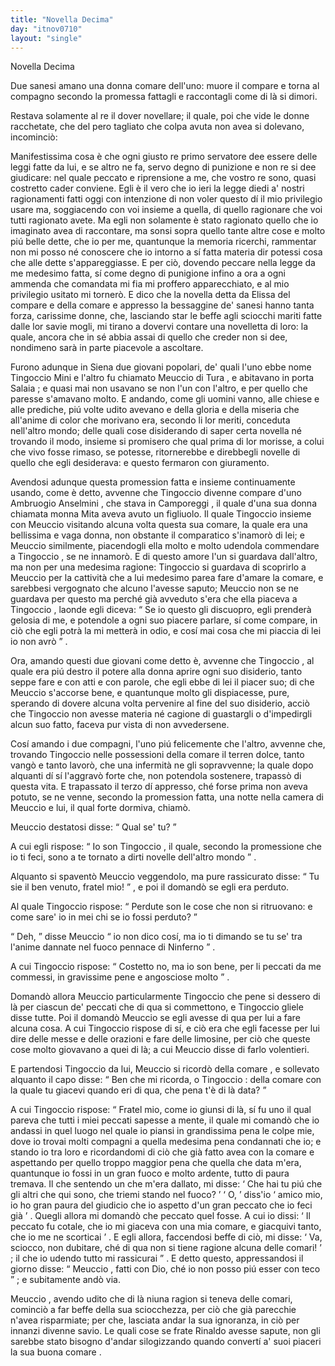 ```yaml
---
title: "Novella Decima"
day: "itnov0710"
layout: "single"
---
```

<html>
 <head>
 </head>
 <body>
  <div id="nov0710" type="novella" who="dioneo">
   <head>
    Novella Decima
   </head>
   <argument>
    <p>
     <milestone id="p07100001"/>
     Due sanesi amano una donna comare dell'uno: muore il compare e torna al compagno secondo la promessa fattagli e raccontagli come di l&agrave; si dimori.
    </p>
   </argument>
   <div3 type="commentary" who="author">
    <p>
     <milestone id="p07100002"/>
     Restava solamente al
     <name persref="dioneo" type="person">
      re
     </name>
     il dover novellare; il quale, poi che vide le donne racchetate, che del pero tagliato che colpa avuta non avea si dolevano, incominci&ograve;:
    </p>
   </div3>
   <div3 type="commentary" who="dioneo">
    <p>
     <milestone id="p07100003"/>
     Manifestissima cosa &egrave; che ogni giusto re primo servatore dee essere delle leggi fatte da lui, e se altro ne fa, servo degno di punizione e non re si dee giudicare: nel quale peccato e riprensione a me, che vostro re sono, quasi costretto cader conviene.
     <milestone id="p07100004"/>
     Egli &egrave; il vero che io ieri la legge diedi a' nostri ragionamenti fatti oggi con intenzione di non voler questo d&iacute; il mio privilegio usare ma, soggiacendo con voi insieme a quella, di quello ragionare che voi tutti ragionato avete.
     <milestone id="p07100005"/>
     Ma egli non solamente &egrave; stato ragionato quello che io imaginato avea di raccontare, ma sonsi sopra quello tante altre cose e molto pi&uacute; belle dette, che io per me, quantunque la memoria ricerchi, rammentar non mi posso n&eacute; conoscere che io intorno a s&iacute; fatta materia dir potessi cosa che alle dette s'appareggiasse.
     <milestone id="p07100006"/>
     E per ci&ograve;, dovendo peccare nella legge da me medesimo fatta, s&iacute; come degno di punigione infino a ora a ogni ammenda che comandata mi fia mi proffero apparecchiato, e al mio privilegio usitato mi torner&ograve;.
     <milestone id="p07100007"/>
     E dico che la novella detta da
     <name persref="elissa" type="person">
      Elissa
     </name>
     del compare e della comare e appresso la bessaggine de' sanesi hanno tanta forza, carissime donne, che, lasciando star le beffe agli sciocchi mariti fatte dalle lor savie mogli, mi tirano a dovervi contare una novelletta di loro: la quale, ancora che in s&eacute; abbia assai di quello che creder non si dee, nondimeno sar&agrave; in parte piacevole a ascoltare.
    </p>
   </div3>
   <p>
    <milestone id="p07100008"/>
    Furono adunque in
    <name placeref="siena" type="place">
     Siena
    </name>
    due giovani popolari, de' quali l'uno ebbe nome
    <name persref="tingocciomini" type="person">
     Tingoccio Mini
    </name>
    e l'altro fu chiamato
    <name persref="meucciotura" type="person">
     Meuccio di Tura
    </name>
    , e abitavano in
    <name placeref="portasalaia" type="place">
     porta Salaia
    </name>
    ; e quasi mai non usavano se non l'un con l'altro, e per quello che paresse s'amavano molto.
    <milestone id="p07100009"/>
    E andando, come gli uomini vanno, alle chiese e alle prediche, pi&uacute; volte udito avevano e della gloria e della miseria che all'anime di color che morivano era, secondo li lor meriti, conceduta nell'altro mondo; delle quali cose disiderando di saper certa novella n&eacute; trovando il modo, insieme si promisero che qual prima di lor morisse, a colui che vivo fosse rimaso, se potesse, ritornerebbe e direbbegli novelle di quello che egli desiderava: e questo fermaron con giuramento.
   </p>
   <p>
    <milestone id="p07100010"/>
    Avendosi adunque questa promession fatta e insieme continuamente usando, come &egrave; detto, avvenne che
    <name persref="tingocciomini" type="person">
     Tingoccio
    </name>
    divenne compare d'uno
    <name persref="ambruogioanselmini" type="person">
     Ambruogio Anselmini
    </name>
    , che stava in
    <name placeref="camporeggi" type="place">
     Camporeggi
    </name>
    , il quale d'una sua donna chiamata
    <name persref="mitaanselmini" type="person">
     monna Mita
    </name>
    aveva avuto un figliuolo.
    <milestone id="p07100011"/>
    Il quale
    <name persref="tingocciomini" type="person">
     Tingoccio
    </name>
    insieme con
    <name persref="meucciotura" type="person">
     Meuccio
    </name>
    visitando alcuna volta questa sua comare, la quale era una bellissima e vaga donna, non obstante il comparatico s'inamor&ograve; di lei; e
    <name persref="meucciotura" type="person">
     Meuccio
    </name>
    similmente, piacendogli ella molto e molto udendola commendare a
    <name persref="tingocciomini" type="person">
     Tingoccio
    </name>
    , se ne innamor&ograve;.
    <milestone id="p07100012"/>
    E di questo amore l'un si guardava dall'altro, ma non per una medesima ragione:
    <name persref="tingocciomini" type="person">
     Tingoccio
    </name>
    si guardava di scoprirlo a
    <name persref="meucciotura" type="person">
     Meuccio
    </name>
    per la cattivit&agrave; che a lui medesimo parea fare d'amare la comare, e sarebbesi vergognato che alcuno l'avesse saputo;
    <name persref="meucciotura" type="person">
     Meuccio
    </name>
    non se ne guardava per questo ma perch&eacute; gi&agrave; avveduto s'era che ella piaceva a
    <name persref="tingocciomini" type="person">
     Tingoccio
    </name>
    , laonde egli diceva:
    <milestone id="p07100013"/>
    <q direct="unspecified" who="meucciotura">
     Se io questo gli discuopro, egli prender&agrave; gelosia di me, e potendole a ogni suo piacere parlare, s&iacute; come compare, in ci&ograve; che egli potr&agrave; la mi metter&agrave; in odio, e cos&iacute; mai cosa che mi piaccia di lei io non avr&ograve;
    </q>
    .
   </p>
   <p>
    <milestone id="p07100014"/>
    Ora, amando questi due giovani come detto &egrave;, avvenne che
    <name persref="tingocciomini" type="person">
     Tingoccio
    </name>
    , al quale era pi&uacute; destro il potere alla
    <name persref="mitaanselmini" type="person">
     donna
    </name>
    aprire ogni suo disiderio, tanto seppe fare e con atti e con parole, che egli ebbe di lei il piacer suo; di che
    <name persref="meucciotura" type="person">
     Meuccio
    </name>
    s'accorse bene, e quantunque molto gli dispiacesse, pure, sperando di dovere alcuna volta pervenire al fine del suo disiderio, acci&ograve; che
    <name persref="tingocciomini" type="person">
     Tingoccio
    </name>
    non avesse materia n&eacute; cagione di guastargli o d'impedirgli alcun suo fatto, faceva pur vista di non avvedersene.
   </p>
   <p>
    <milestone id="p07100015"/>
    Cos&iacute; amando i due compagni, l'uno pi&uacute; felicemente che l'altro, avvenne che, trovando
    <name persref="tingocciomini" type="person">
     Tingoccio
    </name>
    nelle possessioni della
    <name persref="mitaanselmini" type="person">
     comare
    </name>
    il terren dolce, tanto vang&ograve; e tanto lavor&ograve;, che una infermit&agrave; ne gli sopravvenne; la quale dopo alquanti d&iacute; s&iacute; l'aggrav&ograve; forte che, non potendola sostenere, trapass&ograve; di questa vita.
    <milestone id="p07100016"/>
    E trapassato il terzo d&iacute; appresso, ch&eacute; forse prima non aveva potuto, se ne venne, secondo la promession fatta, una notte nella camera di
    <name persref="meucciotura" type="person">
     Meuccio
    </name>
    e lui, il qual forte dormiva, chiam&ograve;.
   </p>
   <p>
    <milestone id="p07100017"/>
    <name persref="meucciotura" type="person">
     Meuccio
    </name>
    destatosi disse:
    <q direct="unspecified" who="meucciotura">
     Qual se' tu?
    </q>
   </p>
   <p>
    <milestone id="p07100018"/>
    A cui egli rispose:
    <q direct="unspecified" who="tingocciomini">
     Io son
     <name persref="tingocciomini" type="person">
      Tingoccio
     </name>
     , il quale, secondo la promessione che io ti feci, sono a te tornato a dirti novelle dell'altro mondo
    </q>
    .
   </p>
   <p>
    <milestone id="p07100019"/>
    Alquanto si spavent&ograve;
    <name persref="meucciotura" type="person">
     Meuccio
    </name>
    veggendolo, ma pure rassicurato disse:
    <q direct="unspecified" who="meucciotura">
     Tu sie il ben venuto,
     <name persref="tingocciomini" type="person">
      fratel
     </name>
     mio!
    </q>
    , e poi il domand&ograve; se egli era perduto.
   </p>
   <p>
    <milestone id="p07100020"/>
    Al quale
    <name persref="tingocciomini" type="person">
     Tingoccio
    </name>
    rispose:
    <q direct="unspecified" who="tingocciomini">
     Perdute son le cose che non si ritruovano: e come sare' io in mei chi se io fossi perduto?
    </q>
   </p>
   <p>
    <milestone id="p07100021"/>
    <q direct="unspecified" who="meucciotura">
     Deh,
    </q>
    disse
    <name persref="meucciotura" type="person">
     Meuccio
    </name>
    <q direct="unspecified">
     io non dico cos&iacute;, ma io ti dimando se tu se' tra l'anime dannate nel fuoco pennace di
     <name placeref="inferno" type="place">
      Ninferno
     </name>
    </q>
    .
   </p>
   <p>
    <milestone id="p07100022"/>
    A cui
    <name persref="tingocciomini" type="person">
     Tingoccio
    </name>
    rispose:
    <q direct="unspecified" who="tingocciomini">
     Costetto no, ma io son bene, per li peccati da me commessi, in gravissime pene e angosciose molto
    </q>
    .
   </p>
   <p>
    <milestone id="p07100023"/>
    Domand&ograve; allora
    <name persref="meucciotura" type="person">
     Meuccio
    </name>
    particularmente
    <name persref="tingocciomini" type="person">
     Tingoccio
    </name>
    che pene si dessero di l&agrave; per ciascun de' peccati che di qua si commettono, e
    <name persref="tingocciomini" type="person">
     Tingoccio
    </name>
    gliele disse tutte. Poi il domand&ograve;
    <name persref="meucciotura" type="person">
     Meuccio
    </name>
    se egli avesse di qua per lui a fare alcuna cosa. A cui
    <name persref="tingocciomini" type="person">
     Tingoccio
    </name>
    rispose di s&iacute;, e ci&ograve; era che egli facesse per lui dire delle messe e delle orazioni e fare delle limosine, per ci&ograve; che queste cose molto giovavano a quei di l&agrave;; a cui
    <name persref="meucciotura" type="person">
     Meuccio
    </name>
    disse di farlo volentieri.
   </p>
   <p>
    <milestone id="p07100024"/>
    E partendosi
    <name persref="tingocciomini" type="person">
     Tingoccio
    </name>
    da lui,
    <name persref="meucciotura" type="person">
     Meuccio
    </name>
    si ricord&ograve; della
    <name persref="mitaanselmini" type="person">
     comare
    </name>
    , e sollevato alquanto il capo disse:
    <q direct="unspecified" who="meucciotura">
     Ben che mi ricorda, o
     <name persref="tingocciomini" type="person">
      Tingoccio
     </name>
     : della comare con la quale tu giacevi quando eri di qua, che pena t'&egrave; di l&agrave; data?
    </q>
   </p>
   <p>
    <milestone id="p07100025"/>
    A cui
    <name persref="tingocciomini" type="person">
     Tingoccio
    </name>
    rispose:
    <q direct="unspecified" who="tingocciomini">
     <name persref="meucciotura" type="person">
      Fratel
     </name>
     mio, come io giunsi di l&agrave;, s&iacute; fu uno il qual pareva che tutti i miei peccati sapesse a mente, il quale mi comand&ograve; che io andassi in quel luogo nel quale io piansi in grandissima pena le colpe mie, dove io trovai molti compagni a quella medesima pena condannati che io; e stando io tra loro e ricordandomi di ci&ograve; che gi&agrave; fatto avea con
     <name persref="mitaanselmini" type="person">
      la comare
     </name>
     e aspettando per quello troppo maggior pena che quella che data m'era, quantunque io fossi in un gran fuoco e molto ardente, tutto di paura tremava.
     <milestone id="p07100026"/>
     Il che sentendo un che m'era dallato, mi disse:
     <q direct="unspecified" who="uomo-0710">
      Che hai tu pi&uacute; che gli altri che qui sono, che triemi stando nel fuoco?
     </q>
     <q direct="unspecified" who="tingocciomini">
      O,
     </q>
     diss'io
     <q direct="unspecified">
      amico mio, io ho gran paura del giudicio che io aspetto d'un gran peccato che io feci gi&agrave;
     </q>
     .
     <milestone id="p07100027"/>
     Quegli allora mi domand&ograve; che peccato quel fosse. A cui io dissi:
     <q direct="unspecified" who="tingocciomini">
      Il peccato fu cotale, che io mi giaceva con una mia comare, e giacquivi tanto, che io me ne scorticai
     </q>
     .
     <milestone id="p07100028"/>
     E egli allora, faccendosi beffe di ci&ograve;, mi disse:
     <q direct="unspecified" who="uomo-0710">
      Va, sciocco, non dubitare, ch&eacute; di qua non si tiene ragione alcuna delle comari!
     </q>
     ; il che io udendo tutto mi rassicurai
    </q>
    .
    <milestone id="p07100029"/>
    E detto questo, appressandosi il giorno disse:
    <q direct="unspecified" who="tingocciomini">
     <name persref="meucciotura" type="person">
      Meuccio
     </name>
     , fatti con Dio, ch&eacute; io non posso pi&uacute; esser con teco
    </q>
    ; e subitamente and&ograve; via.
   </p>
   <p>
    <milestone id="p07100030"/>
    <name persref="meucciotura" type="person">
     Meuccio
    </name>
    , avendo udito che di l&agrave; niuna ragion si teneva delle comari, cominci&ograve; a far beffe della sua sciocchezza, per ci&ograve; che gi&agrave; parecchie n'avea risparmiate; per che, lasciata andar la sua ignoranza, in ci&ograve; per innanzi divenne savio. Le quali cose se
    <name persref="fraterinaldo" type="person">
     frate Rinaldo
    </name>
    avesse sapute, non gli sarebbe stato bisogno d'andar silogizzando quando convert&iacute; a' suoi piaceri la sua buona
    <name persref="agnesa" type="person">
     comare
    </name>
    .
   </p>
  </div>
 </body>
</html>
